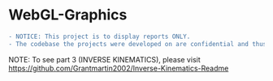 # WebGL-Graphics
```diff
- NOTICE: This project is to display reports ONLY. 
- The codebase the projects were developed on are confidential and thus cannot be shared.
```

NOTE: To see part 3 (INVERSE KINEMATICS), please visit https://github.com/Grantmartin2002/Inverse-Kinematics-Readme

